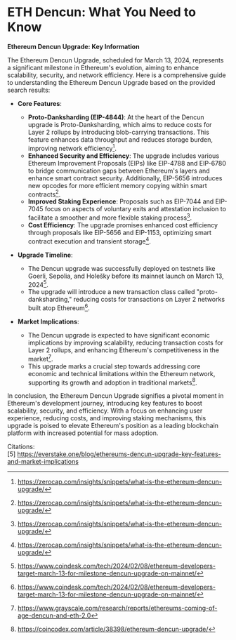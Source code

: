 # ETH Dencun: What You Need to Know

**Ethereum Dencun Upgrade: Key Information**

The Ethereum Dencun Upgrade, scheduled for March 13, 2024, represents a significant milestone in Ethereum's evolution, aiming to enhance scalability, security, and network efficiency. Here is a comprehensive guide to understanding the Ethereum Dencun Upgrade based on the provided search results:

- **Core Features**:
  - **Proto-Danksharding (EIP-4844)**: At the heart of the Dencun upgrade is Proto-Danksharding, which aims to reduce costs for Layer 2 rollups by introducing blob-carrying transactions. This feature enhances data throughput and reduces storage burden, improving network efficiency[^1].
  - **Enhanced Security and Efficiency**: The upgrade includes various Ethereum Improvement Proposals (EIPs) like EIP-4788 and EIP-6780 to bridge communication gaps between Ethereum's layers and enhance smart contract security. Additionally, EIP-5656 introduces new opcodes for more efficient memory copying within smart contracts[^1].
  - **Improved Staking Experience**: Proposals such as EIP-7044 and EIP-7045 focus on aspects of voluntary exits and attestation inclusion to facilitate a smoother and more flexible staking process[^1].
  - **Cost Efficiency**: The upgrade promises enhanced cost efficiency through proposals like EIP-5656 and EIP-1153, optimizing smart contract execution and transient storage[^1].

- **Upgrade Timeline**:
  - The Dencun upgrade was successfully deployed on testnets like Goerli, Sepolia, and Holešky before its mainnet launch on March 13, 2024[^2].
  - The upgrade will introduce a new transaction class called "proto-danksharding," reducing costs for transactions on Layer 2 networks built atop Ethereum[^2].

- **Market Implications**:
  - The Dencun upgrade is expected to have significant economic implications by improving scalability, reducing transaction costs for Layer 2 rollups, and enhancing Ethereum's competitiveness in the market[^3].
  - This upgrade marks a crucial step towards addressing core economic and technical limitations within the Ethereum network, supporting its growth and adoption in traditional markets[^4].

In conclusion, the Ethereum Dencun Upgrade signifies a pivotal moment in Ethereum's development journey, introducing key features to boost scalability, security, and efficiency. With a focus on enhancing user experience, reducing costs, and improving staking mechanisms, this upgrade is poised to elevate Ethereum's position as a leading blockchain platform with increased potential for mass adoption.

Citations:
<br>[5] https://everstake.one/blog/ethereums-dencun-upgrade-key-features-and-market-implications

[^1]: https://zerocap.com/insights/snippets/what-is-the-ethereum-dencun-upgrade/
[^2]: https://www.coindesk.com/tech/2024/02/08/ethereum-developers-target-march-13-for-milestone-dencun-upgrade-on-mainnet/
[^3]: https://www.grayscale.com/research/reports/ethereums-coming-of-age-dencun-and-eth-2.0
[^4]: https://coincodex.com/article/38398/ethereum-dencun-upgrade/
